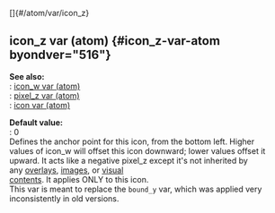 []{#/atom/var/icon_z}    
## icon_z var (atom) {#icon_z-var-atom byondver="516"}    
**See also:**    
:   [icon_w var (atom)](/ref/atom/var/icon_w/icon_w.md)    
:   [pixel_z var (atom)](/ref/atom/var/pixel_z/pixel_z.md)    
:   [icon var (atom)](/ref/atom/var/icon/icon.md)    
<!-- -->    
**Default value:**    
:   0    
Defines the anchor point for this icon, from the bottom left. Higher    
values of icon_w will offset this icon downward; lower values offset it    
upward. It acts like a negative pixel_z except it\'s not inherited by    
any [overlays](/ref/atom/var/overlays/overlays.md), [images](/ref/image/image.md), or [visual    
contents](/ref/atom/var/vis_contents/vis_contents.md). It applies ONLY to this icon.    
This var is meant to replace the `bound_y` var, which was applied very    
inconsistently in old versions.  